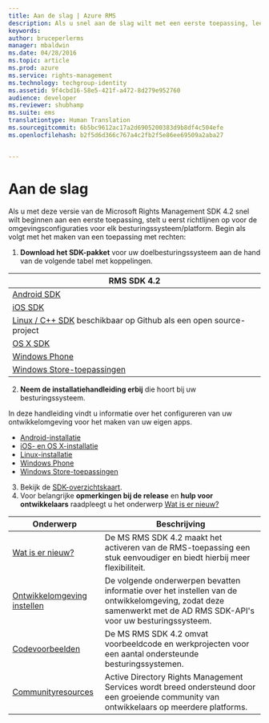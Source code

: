 ```yaml
---
title: Aan de slag | Azure RMS
description: Als u snel aan de slag wilt met een eerste toepassing, leest u de installatiehandleidingen voor de ontwikkelingsomgevingen van alle besturingssystemen/platforms.
keywords: 
author: bruceperlerms
manager: mbaldwin
ms.date: 04/28/2016
ms.topic: article
ms.prod: azure
ms.service: rights-management
ms.technology: techgroup-identity
ms.assetid: 9f4cbd16-58e5-421f-a472-8d279e952760
audience: developer
ms.reviewer: shubhamp
ms.suite: ems
translationtype: Human Translation
ms.sourcegitcommit: 6b5bc9612ac17a2d6905200383d9b8df4c504efe
ms.openlocfilehash: b2f5d6d366c767a4c2fb2f5e86ee69509a2aba27


---
```


# Aan de slag

Als u met deze versie van de Microsoft Rights Management SDK 4.2 snel wilt beginnen aan een eerste toepassing, stelt u eerst richtlijnen op voor de omgevingsconfiguraties voor elk besturingssysteem/platform. Begin als volgt met het maken van een toepassing met rechten:

1. **Download het SDK-pakket** voor uw doelbesturingssysteem aan de hand van de volgende tabel met koppelingen.

  |RMS SDK 4.2|
  |---------------|
  |[Android SDK](http://Go.Microsoft.Com/FWLink/p/?LinkId=404271)|
  |[iOS SDK](http://Go.Microsoft.Com/FWLink/p/?LinkId=404272)|
  |[Linux / C++ SDK](https://github.com/AzureAD/rms-sdk-for-cpp) beschikbaar op Github als een open source-project|
  |[OS X SDK](http://Go.Microsoft.Com/FWLink/p/?LinkId=404273)|
  |[Windows Phone](http://go.microsoft.com/fwlink/p/?LinkId=524758)|
  |[Windows Store-toepassingen](http://go.microsoft.com/fwlink/p/?LinkID=526163)|

2. **Neem de installatiehandleiding erbij** die hoort bij uw besturingssysteem.

  In deze handleiding vindt u informatie over het configureren van uw ontwikkelomgeving voor het maken van uw eigen apps.
  - [Android-installatie](android-sdk.md)
  - [iOS- en OS X-installatie](ios-sdk.md)          
  - [Linux-installatie](linux-setup.md)              
  - [Windows Phone](windows-phone-apps.md)     
  - [Windows Store-toepassingen](winrt-sdk.md)

3. Bekijk de [SDK-overzichtskaart](api-reference-4-2.md).
4. Voor belangrijke **opmerkingen bij de release** en **hulp voor ontwikkelaars** raadpleegt u het onderwerp [Wat is er nieuw?](release-notes.md)

  |Onderwerp|Beschrijving|
  |-----|-----------|
  |[Wat is er nieuw?](release-notes.md)|De MS RMS SDK 4.2 maakt het activeren van de RMS-toepassing een stuk eenvoudiger en biedt hierbij meer flexibiliteit.|
  |[Ontwikkelomgeving instellen](setup-developer-environment.md)|De volgende onderwerpen bevatten informatie over het instellen van de ontwikkelomgeving, zodat deze samenwerkt met de AD RMS SDK-API's voor uw besturingssysteem.|
  |[Codevoorbeelden](code-examples.md)|De MS RMS SDK 4.2 omvat voorbeeldcode en werkprojecten voor een aantal ondersteunde besturingssystemen.|
  |[Communityresources](community-resources.md)|Active Directory Rights Management Services wordt breed ondersteund door een groeiende community van ontwikkelaars op meerdere platforms.|



<!--HONumber=Jun16_HO4-->


